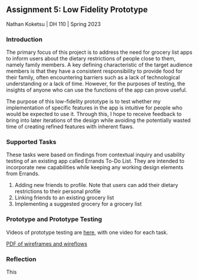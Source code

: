 ## Assignment 5: Low Fidelity Prototype

Nathan Koketsu | DH 110 | Spring 2023

### Introduction

The primary focus of this project is to address the need for grocery list apps to inform users about the dietary restrictions of people close to them, namely family members. A key defining characteristic of the target audience members is that they have a consistent responsibility to provide food for their family, often encountering barriers such as a lack of technological understanding or a lack of time. However, for the purposes of testing, the insights of anyone who can use the functions of the app can prove useful.

The purpose of this low-fidelity prototype is to test whether my implementation of specific features in the app is intuitive for people who would be expected to use it. Through this, I hope to receive feedback to bring into later iterations of the design while avoiding the potentially wasted time of creating refined features with inherent flaws.

### Supported Tasks

These tasks were based on findings from contextual inquiry and usability testing of an existing app called Errands To-Do List. They are intended to incorporate new capabilities while keeping any working design elements from Errands.

1. Adding new friends to profile. Note that users can add their dietary restrictions to their personal profile
2. Linking friends to an existing grocery list
3. Implementing a suggested grocery for a grocery list

### Prototype and Prototype Testing

Videos of prototype testing are [here](https://drive.google.com/drive/folders/10SIknLv--9SRCWhXdw9CYMAaxvbhBO-5?usp=sharing), with one video for each task.

[PDF of wireframes and wireflows](https://github.com/ntkokets/DH110-NathanKoketsu/files/11431220/DH.110.-.Low.Fidelity.Prototype.pdf)

### Reflection

This 
